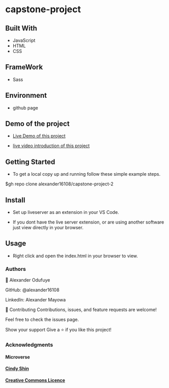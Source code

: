 

# capstone-project



## Built With
- JavaScript
- HTML
- CSS

## FrameWork 
- Sass 

## Environment 

- github page 


## Demo of the project

- [Live Demo of this project](https://alexander16108.github.io/capstone-project-2/)

- [live video introduction of this project](https://www.loom.com/share/04c26ee28dcd49cd9c80046849fe72c9)


## Getting Started
- To get a local copy up and running follow these simple example steps.




$gh repo clone alexander16108/capstone-project-2

## Install
- Set up liveserver as an extension in your VS Code.

- If you dont have the live server extension, or are using another software just view directly in your browser.

## Usage
- Right click and open the index.html in your browser to view.

### Authors
👤 Alexander Odufuye

GitHub: @alexander16108

LinkedIn: Alexander Mayowa


🤝 Contributing
Contributions, issues, and feature requests are welcome!

Feel free to check the issues page.

Show your support
Give a ⭐️ if you like this project!

### Acknowledgments
#### Microverse
#### [Cindy Shin](https://www.behance.net/adagio07)

#### [Creative Commons Licence](https://www.behance.net/gallery/29845175/CC-Global-Summit-2015)
